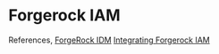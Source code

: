 # Forgerock IAM


References,
[ForgeRock IDM](https://backstage.forgerock.com/docs/idm/6.5/samples-guide/#chap-full-stack)
[Integrating Forgerock IAM](https://medium.com/@marknienaber/integrating-forgerock-identity-platform-6-5-473de408b449)
